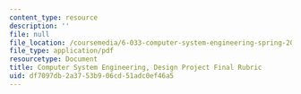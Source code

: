 ```yaml
---
content_type: resource
description: ''
file: null
file_location: /coursemedia/6-033-computer-system-engineering-spring-2018/df7097db2a3753b906cd51adc0ef46a5_MIT6_033S18dpr_rubric.pdf
file_type: application/pdf
resourcetype: Document
title: Computer System Engineering, Design Project Final Rubric
uid: df7097db-2a37-53b9-06cd-51adc0ef46a5
---
```


